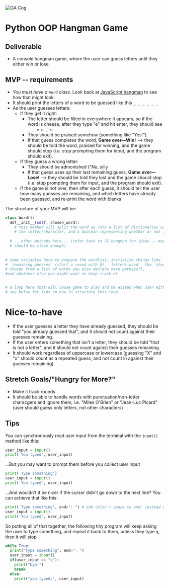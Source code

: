 ![GA Cog](https://ga-dash.s3.amazonaws.com/production/assets/logo-9f88ae6c9c3871690e33280fcf557f33.png)
# Python OOP Hangman Game

## Deliverable

* A console hangman game, where the user can guess letters until they either win or lose.

## MVP -- requirements

* _You must have a `Word` class_.  Look back at [JavaScript hangman](OOP-DOM-Hangman.md) to see how that might look.
* It should print the letters of a word to be guessed like this `_ _ _ _ _ _`
* As the user guesses letters: 
  * If they get it right:
    * The letter should be filled in everywhere it appears, so if the word is cheese, after they type "e" and hit enter, they should see `_ _ e e _ e`.
    * They should be praised somehow (something like "Yes!")
    * If that guess completes the word, **Game over—Win!** --> they should be told the word, praised for winning, and the game should stop (i.e. stop prompting them for input, and the program should exit).
  * If they guess a wrong letter:
    * They should be admonished ("No, silly
    * If that guess uses up their last remaining guess, **Game over—Lose!** --> they should be told they lost and the game should stop (i.e. stop prompting them for input, and the program should exit).
  * If the game is *not* over, then after each guess, it should tell the user how many guesses are remaining, and which letters have already been guessed, and re-print the word with blanks

The structure of your MVP will be:

```python
class Word():
  def__init__(self, chosen_word):
    # this method will split the word up into a list of dictionaries with 2 attributes: 
    # the letter/character, and a boolean representing whether or not it has been guessed
        
  # ...other methods here... (refer back to JS hangman for ideas -- may not translate exactly, but 
  # should be close enough)
  
  
# some variables here to prepare the wordlist, initialize things like 
# `remaining_guesses` (start a round with 8), `letters_used`, the `chosen_word` (randomly 
# chosen from a list of words you also declare here perhaps?), 
#and whatever else you might want to keep track of


# a loop here that will cause game to play and be exited when user either wins or loses
# see below for tips on how to structure this loop
```

# Nice-to-have

* If the user guesses a letter they have already guessed, they should be told "you already guessed that", and it should not count against their guesses remaining.
* If the user enters something that isn't a letter, they should be told "that is not a letter", and it should not count against their guesses remaining.
* It should work regardless of uppercase or lowercase (guessing "X" and "x" should count as a repeated guess, and not count in against their guesses remaining).

## Stretch Goals/"Hungry for More?"

* Make it track rounds 
* It should be able to handle words with punctuation/non-letter characgers and ignore them, i.e. "Miles O'Brien" or "Jean-Luc Picard" (user should guess only letters, not other characters)

## Tips

You can synchronously read user input from the terminal with the `input()` method like this: 

```python
user_input = input()
print('You typed', user_input)
```

...But you may want to prompt them before you collect user input

```python
print('Type something')
user_input = input()
print('You typed', user_input)
```

...And wouldn't it be nicer if the cursor didn't go down to the next line?  You can achieve that like this:

```python
print('Type something', end=": ") # add colon + space to end; instead of line break, nice for user input
user_input = input()
print('You typed', user_input)
```

So putting all of that together, the following tiny program will keep asking the user to type something, and repeat it back to them, unless they type `q`, then it will stop

```python
while True:
  print("type something", end=": ")
  user_input = input()
  if(user_input == "q"):
    print("bye!")
    break
  else:
    print("you typed:", user_input)
```

